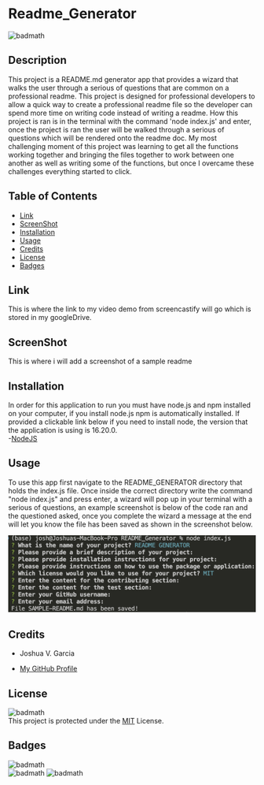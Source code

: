 # Readme_Generator
![badmath](https://img.shields.io/badge/License-MIT-blue)<br>

## Description

This project is a README.md generator app that provides a wizard that walks the user through a serious of questions that are common on a professional readme. This project is designed for professional developers to allow a quick way to create a professional readme file so the developer can spend more time on writing code instead of writing a readme. How this project is ran is in the terminal with the command 'node index.js' and enter, once the project is ran the user will be walked through a serious of questions which will be rendered onto the readme doc. My most challenging moment of this project was learning to get all the functions working together and bringing the files together to work between one another as well as writing some of the functions, but once I overcame these challenges everything started to click.

## Table of Contents

- [Link](#link)
- [ScreenShot](#screenshot)
- [Installation](#installation)
- [Usage](#usage)
- [Credits](#credits)
- [License](#license)
- [Badges](#badges)

## Link
This is where the link to my video demo from screencastify will go which is stored in my googleDrive.

## ScreenShot
This is where i will add a screenshot of a sample readme

## Installation

In order for this application to run you must have node.js and npm installed on your computer, if you install node.js npm is automatically installed. If provided a clickable link below if you need to install node, the version that the application is using is 16.20.0.<br>
-[NodeJS](https://nodejs.org/en)

## Usage

To use this app first navigate to the README_GENERATOR directory that holds the index.js file. Once inside the correct directory write the command "node index.js" and press enter, a wizard will pop up in your terminal with a serious of questions, an example screenshot is below of the code ran and the questioned asked, once you complete the wizard a message at the end will let you know the file has been saved as shown in the screenshot below.

![questions app screenshot](assets/images/questionsScreenshot.png)


## Credits

- Joshua V. Garcia

- [My GitHub Profile](https://github.com/garciajv86)

## License

![badmath](https://img.shields.io/badge/License-MIT-blue)<br>
This project is protected under the [MIT](https://choosealicense.com/mit) License.

## Badges

![badmath](https://img.shields.io/badge/-JAVASCRIPT-blue)<br>
![badmath](https://img.shields.io/badge/-Node.JS-brightgreen)
![badmath](https://img.shields.io/badge/-NPM-success)

